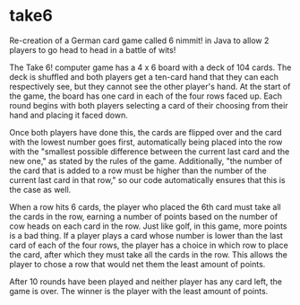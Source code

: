 # take6
Re-creation of a German card game called 6 nimmit! in Java to allow 2 players to go head to head in a battle of wits!

The Take 6! computer game has a 4 x 6 board with a deck of 104 cards. The deck is shuffled and both players get a ten-card hand that they can each respectively see, but they cannot see the other player's hand. At the start of the game, the board has one card in each of the four rows faced up.
Each round begins with both players selecting a card of their choosing from their hand and placing it faced down. 

Once both players have done this, the cards are flipped over and the card with the lowest number goes first, automatically being placed into the row with the "smallest possible difference between the current last card and the new one," as stated by the rules of the game. Additionally, "the number of the card that is added to a row must be higher than the number of the current last card in that row," so our code automatically ensures that this is the case as well. 

When a row hits 6 cards, the player who placed the 6th card must take all the cards in the row, earning a number of points based on the number of cow heads on each card in the row. Just like golf, in this game, more points is a bad thing. If a player plays a card whose number is lower than the last card of each of the four rows, the player has a choice in which row to place the card, after which they must take all the cards in the row. This allows the player to chose a row that would net them the least amount of points.

After 10 rounds have been played and neither player has any card left, the game is over. The winner is the player with the least amount of points.
